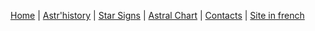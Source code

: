 
[Home](index.md) | [Astr'history](histoireastrologie.md) | [Star Signs](signesastrologiques.md) | [Astral Chart](thèmeastral.md) | [Contacts](contacts.md) | [Site in french](../fr/thèmeastral.md)
